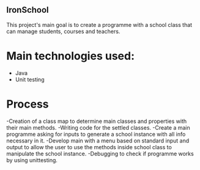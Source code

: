 ## IronSchool 
This project's main goal is to create a programme with a school class that can manage students, courses and teachers.

# Main technologies used:
- Java
- Unit testing

# Process

-Creation of a class map to determine main classes and properties with their main methods.
-Writing code for the settled classes.
-Create a main programme asking for inputs to generate a school instance with all info necessary in it.
-Develop main with a menu based on standard input and output to allow the user to use the methods inside school class to manipulate the school instance.
-Debugging to check if programme works by using unittesting.

